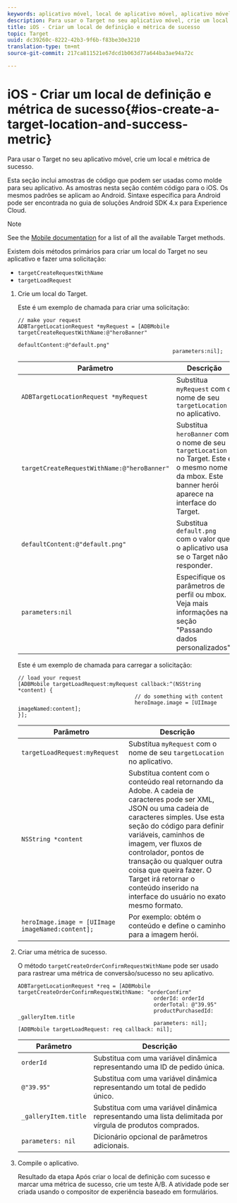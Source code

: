 ```yaml
---
keywords: aplicativo móvel, local de aplicativo móvel, aplicativo móvel target, métricas de sucesso no aplicativo móvel
description: Para usar o Target no seu aplicativo móvel, crie um local e métrica de sucesso.
title: iOS - Criar um local de definição e métrica de sucesso
topic: Target
uuid: dc39260c-8222-42b3-9f6b-f83be30e3210
translation-type: tm+mt
source-git-commit: 217ca811521e67dcd1b063d77a644ba3ae94a72c

---
```



# iOS - Criar um local de definição e métrica de sucesso{#ios-create-a-target-location-and-success-metric}

Para usar o Target no seu aplicativo móvel, crie um local e métrica de sucesso.

Esta seção inclui amostras de código que podem ser usadas como molde para seu aplicativo. As amostras nesta seção contém código para o iOS. Os mesmos padrões se aplicam ao Android. Sintaxe específica para Android pode ser encontrada no guia de soluções [](https://docs.adobe.com/content/help/en/mobile-services/android/target-android/target-main.html)Android SDK 4.x para Experience Cloud.

>[!NOTE]
>
>See the [Mobile documentation](https://docs.adobe.com/content/help/en/mobile-services/ios/target-ios/c-target-methods.html) for a list of all the available Target methods.

Existem dois métodos primários para criar um local do Target no seu aplicativo e fazer uma solicitação:

* `targetCreateRequestWithName`
* `targetLoadRequest`

1. Crie um local do Target.

   Este é um exemplo de chamada para criar uma solicitação:

   ```
   // make your request 
   ADBTargetLocationRequest *myRequest = [ADBMobile targetCreateRequestWithName:@"heroBanner" 
                                                    defaultContent:@"default.png" 
                                                    parameters:nil];
   ```

   | Parâmetro | Descrição |
   |---|---|
   | `ADBTargetLocationRequest *myRequest` | Substitua `myRequest` com o nome de seu `targetLocation` no aplicativo. |
   | `targetCreateRequestWithName:@"heroBanner"` | Substitua `heroBanner` com o nome de seu `targetLocation` no Target. Este é o mesmo nome da mbox. Este banner herói aparece na interface do Target. |
   | `defaultContent:@"default.png"` | Substitua `default.png` com o valor que o aplicativo usa se o Target não responder. |
   | `parameters:nil` | Especifique os parâmetros de perfil ou mbox. Veja mais informações na seção "Passando dados personalizados". |

   Este é um exemplo de chamada para carregar a solicitação:

   ```
   // load your request 
   [ADBMobile targetLoadRequest:myRequest callback:^(NSString *content) { 
                                        // do something with content 
                                        heroImage.image = [UIImage imageNamed:content]; 
   }];
   ```

   | Parâmetro | Descrição |
   |---|---|
   | `targetLoadRequest:myRequest` | Substitua `myRequest` com o nome de seu `targetLocation` no aplicativo. |
   | `NSString *content` | Substitua content com o conteúdo real retornando da Adobe. A cadeia de caracteres pode ser XML, JSON ou uma cadeia de caracteres simples. Use esta seção do código para definir variáveis, caminhos de imagem, ver fluxos de controlador, pontos de transação ou qualquer outra coisa que queira fazer. O Target irá retornar o conteúdo inserido na interface do usuário no exato mesmo formato. |
   | `heroImage.image = [UIImage imageNamed:content];` | Por exemplo: obtém o conteúdo e define o caminho para a imagem herói. |

1. Criar uma métrica de sucesso.

   O método `targetCreateOrderConfirmRequestWithName` pode ser usado para rastrear uma métrica de conversão/sucesso no seu aplicativo.

   ```
   ADBTargetLocationRequest *req = [ADBMobile targetCreateOrderConfirmRequestWithName: "orderConfirm" 
                                              orderId: orderId 
                                              orderTotal: @"39.95" 
                                              productPurchasedId: _galleryItem.title 
                                              parameters: nil]; 
   [ADBMobile targetLoadRequest: req callback: nil];
   ```

   | Parâmetro | Descrição |
   |---|---|
   | `orderId` | Substitua com uma variável dinâmica representando uma ID de pedido única. |
   | `@"39.95"` | Substitua com uma variável dinâmica representando um total de pedido único. |
   | `_galleryItem.title` | Substitua com uma variável dinâmica representando uma lista delimitada por vírgula de produtos comprados. |
   | `parameters: nil` | Dicionário opcional de parâmetros adicionais. |

1. Compile o aplicativo.

   Resultado da etapa Após criar o local de definição com sucesso e marcar uma métrica de sucesso, crie um teste A/B. A atividade pode ser criada usando o compositor de experiência baseado em formulários.
